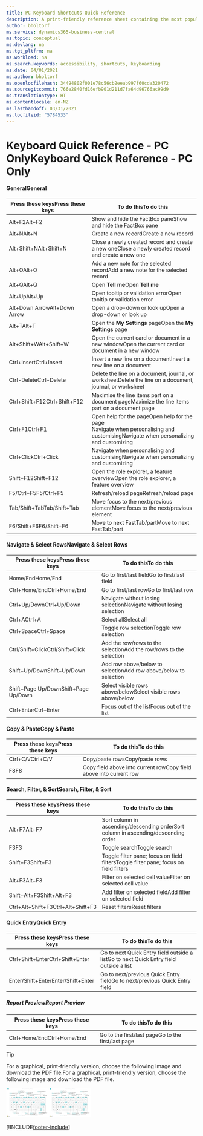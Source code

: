 ```yaml
---
title: PC Keyboard Shortcuts Quick Reference
description: A print-friendly reference sheet containing the most popular keyboard shortcuts for PC users.
author: bholtorf
ms.service: dynamics365-business-central
ms.topic: conceptual
ms.devlang: na
ms.tgt_pltfrm: na
ms.workload: na
ms.search.keywords: accessibility, shortcuts, keyboarding
ms.date: 04/01/2021
ms.author: bholtorf
ms.openlocfilehash: 34494802f001e78c56cb2eeab997f60cda320472
ms.sourcegitcommit: 766e2840fd16efb901d211d7fa64d96766ac99d9
ms.translationtype: HT
ms.contentlocale: en-NZ
ms.lasthandoff: 03/31/2021
ms.locfileid: "5784533"
---
```

# <a name="keyboard-quick-reference---pc-only"></a><span data-ttu-id="601ee-103">Keyboard Quick Reference - PC Only</span><span class="sxs-lookup"><span data-stu-id="601ee-103">Keyboard Quick Reference - PC Only</span></span>

#### <a name="general"></a><span data-ttu-id="601ee-104">General</span><span class="sxs-lookup"><span data-stu-id="601ee-104">General</span></span>

|<span data-ttu-id="601ee-105">Press these keys</span><span class="sxs-lookup"><span data-stu-id="601ee-105">Press these keys</span></span>|<span data-ttu-id="601ee-106">To do this</span><span class="sxs-lookup"><span data-stu-id="601ee-106">To do this</span></span>|  
|-|-|
|<span data-ttu-id="601ee-107">Alt+F2</span><span class="sxs-lookup"><span data-stu-id="601ee-107">Alt+F2</span></span>|<span data-ttu-id="601ee-108">Show and hide the FactBox pane</span><span class="sxs-lookup"><span data-stu-id="601ee-108">Show and hide the FactBox pane</span></span>|
|<span data-ttu-id="601ee-109">Alt+N</span><span class="sxs-lookup"><span data-stu-id="601ee-109">Alt+N</span></span>|<span data-ttu-id="601ee-110">Create a new record</span><span class="sxs-lookup"><span data-stu-id="601ee-110">Create a new record</span></span>|
|<span data-ttu-id="601ee-111">Alt+Shift+N</span><span class="sxs-lookup"><span data-stu-id="601ee-111">Alt+Shift+N</span></span>|<span data-ttu-id="601ee-112">Close a newly created record and create a new one</span><span class="sxs-lookup"><span data-stu-id="601ee-112">Close a newly created record and create a new one</span></span>|
|<span data-ttu-id="601ee-113">Alt+O</span><span class="sxs-lookup"><span data-stu-id="601ee-113">Alt+O</span></span>|<span data-ttu-id="601ee-114">Add a new note for the selected record</span><span class="sxs-lookup"><span data-stu-id="601ee-114">Add a new note for the selected record</span></span>|
|<span data-ttu-id="601ee-115">Alt+Q</span><span class="sxs-lookup"><span data-stu-id="601ee-115">Alt+Q</span></span>|<span data-ttu-id="601ee-116">Open **Tell me**</span><span class="sxs-lookup"><span data-stu-id="601ee-116">Open **Tell me**</span></span>|
|<span data-ttu-id="601ee-117">Alt+Up</span><span class="sxs-lookup"><span data-stu-id="601ee-117">Alt+Up</span></span>|<span data-ttu-id="601ee-118">Open tooltip or validation error</span><span class="sxs-lookup"><span data-stu-id="601ee-118">Open tooltip or validation error</span></span>|
|<span data-ttu-id="601ee-119">Alt+Down Arrow</span><span class="sxs-lookup"><span data-stu-id="601ee-119">Alt+Down Arrow</span></span>|<span data-ttu-id="601ee-120">Open a drop-down or look up</span><span class="sxs-lookup"><span data-stu-id="601ee-120">Open a drop-down or look up</span></span>|
|<span data-ttu-id="601ee-121">Alt+T</span><span class="sxs-lookup"><span data-stu-id="601ee-121">Alt+T</span></span>|<span data-ttu-id="601ee-122">Open the **My Settings** page</span><span class="sxs-lookup"><span data-stu-id="601ee-122">Open the **My Settings** page</span></span>|
|<span data-ttu-id="601ee-123">Alt+Shift+W</span><span class="sxs-lookup"><span data-stu-id="601ee-123">Alt+Shift+W</span></span>|<span data-ttu-id="601ee-124">Open the current card or document in a new window</span><span class="sxs-lookup"><span data-stu-id="601ee-124">Open the current card or document in a new window</span></span>|
|<span data-ttu-id="601ee-125">Ctrl+Insert</span><span class="sxs-lookup"><span data-stu-id="601ee-125">Ctrl+Insert</span></span>|<span data-ttu-id="601ee-126">Insert a new line on a document</span><span class="sxs-lookup"><span data-stu-id="601ee-126">Insert a new line on a document</span></span>|
|<span data-ttu-id="601ee-127">Ctrl-Delete</span><span class="sxs-lookup"><span data-stu-id="601ee-127">Ctrl-Delete</span></span>|<span data-ttu-id="601ee-128">Delete the line on a document, journal, or worksheet</span><span class="sxs-lookup"><span data-stu-id="601ee-128">Delete the line on a document, journal, or worksheet</span></span>|
|<span data-ttu-id="601ee-129">Ctrl+Shift+F12</span><span class="sxs-lookup"><span data-stu-id="601ee-129">Ctrl+Shift+F12</span></span>|<span data-ttu-id="601ee-130">Maximise the line items part on a document page</span><span class="sxs-lookup"><span data-stu-id="601ee-130">Maximize the line items part on a document page</span></span>|
|<span data-ttu-id="601ee-131">Ctrl+F1</span><span class="sxs-lookup"><span data-stu-id="601ee-131">Ctrl+F1</span></span>|<span data-ttu-id="601ee-132">Open help for the page</span><span class="sxs-lookup"><span data-stu-id="601ee-132">Open help for the page</span></span><br /><span data-ttu-id="601ee-133">Navigate when personalising and customising</span><span class="sxs-lookup"><span data-stu-id="601ee-133">Navigate when personalizing and customizing</span></span>|
|<span data-ttu-id="601ee-134">Ctrl+Click</span><span class="sxs-lookup"><span data-stu-id="601ee-134">Ctrl+Click</span></span>|<span data-ttu-id="601ee-135">Navigate when personalising and customising</span><span class="sxs-lookup"><span data-stu-id="601ee-135">Navigate when personalizing and customizing</span></span>|
|<span data-ttu-id="601ee-136">Shift+F12</span><span class="sxs-lookup"><span data-stu-id="601ee-136">Shift+F12</span></span>|<span data-ttu-id="601ee-137">Open the role explorer, a feature overview</span><span class="sxs-lookup"><span data-stu-id="601ee-137">Open the role explorer, a feature overview</span></span>|
|<span data-ttu-id="601ee-138">F5/Ctrl+F5</span><span class="sxs-lookup"><span data-stu-id="601ee-138">F5/Ctrl+F5</span></span>|<span data-ttu-id="601ee-139">Refresh/reload page</span><span class="sxs-lookup"><span data-stu-id="601ee-139">Refresh/reload page</span></span>|
|<span data-ttu-id="601ee-140">Tab/Shift+Tab</span><span class="sxs-lookup"><span data-stu-id="601ee-140">Tab/Shift+Tab</span></span>|<span data-ttu-id="601ee-141">Move focus to the next/previous element</span><span class="sxs-lookup"><span data-stu-id="601ee-141">Move focus to the next/previous element</span></span>|
|<span data-ttu-id="601ee-142">F6/Shift+F6</span><span class="sxs-lookup"><span data-stu-id="601ee-142">F6/Shift+F6</span></span>|<span data-ttu-id="601ee-143">Move to next FastTab/part</span><span class="sxs-lookup"><span data-stu-id="601ee-143">Move to next FastTab/part</span></span>|

#### <a name="navigate--select-rows"></a><span data-ttu-id="601ee-144">Navigate & Select Rows</span><span class="sxs-lookup"><span data-stu-id="601ee-144">Navigate & Select Rows</span></span>

|<span data-ttu-id="601ee-145">Press these keys</span><span class="sxs-lookup"><span data-stu-id="601ee-145">Press these keys</span></span>|<span data-ttu-id="601ee-146">To do this</span><span class="sxs-lookup"><span data-stu-id="601ee-146">To do this</span></span>|
|-|-|
|<span data-ttu-id="601ee-147">Home/End</span><span class="sxs-lookup"><span data-stu-id="601ee-147">Home/End</span></span>|<span data-ttu-id="601ee-148">Go to first/last field</span><span class="sxs-lookup"><span data-stu-id="601ee-148">Go to first/last field</span></span>|
|<span data-ttu-id="601ee-149">Ctrl+Home/End</span><span class="sxs-lookup"><span data-stu-id="601ee-149">Ctrl+Home/End</span></span> |<span data-ttu-id="601ee-150">Go to first/last row</span><span class="sxs-lookup"><span data-stu-id="601ee-150">Go to first/last row</span></span>|
|<span data-ttu-id="601ee-151">Ctrl+Up/Down</span><span class="sxs-lookup"><span data-stu-id="601ee-151">Ctrl+Up/Down</span></span>|<span data-ttu-id="601ee-152">Navigate without losing selection</span><span class="sxs-lookup"><span data-stu-id="601ee-152">Navigate without losing selection</span></span>|
|<span data-ttu-id="601ee-153">Ctrl+A</span><span class="sxs-lookup"><span data-stu-id="601ee-153">Ctrl+A</span></span> |<span data-ttu-id="601ee-154">Select all</span><span class="sxs-lookup"><span data-stu-id="601ee-154">Select all</span></span>|
|<span data-ttu-id="601ee-155">Ctrl+Space</span><span class="sxs-lookup"><span data-stu-id="601ee-155">Ctrl+Space</span></span>|<span data-ttu-id="601ee-156">Toggle row selection</span><span class="sxs-lookup"><span data-stu-id="601ee-156">Toggle row selection</span></span>|
|<span data-ttu-id="601ee-157">Ctrl/Shift+Click</span><span class="sxs-lookup"><span data-stu-id="601ee-157">Ctrl/Shift+Click</span></span>|<span data-ttu-id="601ee-158">Add the row/rows to the selection</span><span class="sxs-lookup"><span data-stu-id="601ee-158">Add the row/rows to the selection</span></span>|
|<span data-ttu-id="601ee-159">Shift+Up/Down</span><span class="sxs-lookup"><span data-stu-id="601ee-159">Shift+Up/Down</span></span>|<span data-ttu-id="601ee-160">Add row above/below to selection</span><span class="sxs-lookup"><span data-stu-id="601ee-160">Add row above/below to selection</span></span>|
|<span data-ttu-id="601ee-161">Shift+Page Up/Down</span><span class="sxs-lookup"><span data-stu-id="601ee-161">Shift+Page Up/Down</span></span>|<span data-ttu-id="601ee-162">Select visible rows above/below</span><span class="sxs-lookup"><span data-stu-id="601ee-162">Select visible rows above/below</span></span>|
|<span data-ttu-id="601ee-163">Ctrl+Enter</span><span class="sxs-lookup"><span data-stu-id="601ee-163">Ctrl+Enter</span></span>|<span data-ttu-id="601ee-164">Focus out of the list</span><span class="sxs-lookup"><span data-stu-id="601ee-164">Focus out of the list</span></span>|

#### <a name="copy--paste"></a><span data-ttu-id="601ee-165">Copy & Paste</span><span class="sxs-lookup"><span data-stu-id="601ee-165">Copy & Paste</span></span>

|<span data-ttu-id="601ee-166">Press these keys</span><span class="sxs-lookup"><span data-stu-id="601ee-166">Press these keys</span></span>|<span data-ttu-id="601ee-167">To do this</span><span class="sxs-lookup"><span data-stu-id="601ee-167">To do this</span></span>|
|-|-|
|<span data-ttu-id="601ee-168">Ctrl+C/V</span><span class="sxs-lookup"><span data-stu-id="601ee-168">Ctrl+C/V</span></span>|<span data-ttu-id="601ee-169">Copy/paste rows</span><span class="sxs-lookup"><span data-stu-id="601ee-169">Copy/paste rows</span></span>|
|<span data-ttu-id="601ee-170">F8</span><span class="sxs-lookup"><span data-stu-id="601ee-170">F8</span></span>|<span data-ttu-id="601ee-171">Copy field above into current row</span><span class="sxs-lookup"><span data-stu-id="601ee-171">Copy field above into current row</span></span>|

#### <a name="search-filter--sort"></a><span data-ttu-id="601ee-172">Search, Filter, & Sort</span><span class="sxs-lookup"><span data-stu-id="601ee-172">Search, Filter, & Sort</span></span>

|<span data-ttu-id="601ee-173">Press these keys</span><span class="sxs-lookup"><span data-stu-id="601ee-173">Press these keys</span></span>|<span data-ttu-id="601ee-174">To do this</span><span class="sxs-lookup"><span data-stu-id="601ee-174">To do this</span></span>|
|-|-|
|<span data-ttu-id="601ee-175">Alt+F7</span><span class="sxs-lookup"><span data-stu-id="601ee-175">Alt+F7</span></span>|<span data-ttu-id="601ee-176">Sort column in ascending/descending order</span><span class="sxs-lookup"><span data-stu-id="601ee-176">Sort column in ascending/descending order</span></span>|
|<span data-ttu-id="601ee-177">F3</span><span class="sxs-lookup"><span data-stu-id="601ee-177">F3</span></span>|<span data-ttu-id="601ee-178">Toggle search</span><span class="sxs-lookup"><span data-stu-id="601ee-178">Toggle search</span></span>|
|<span data-ttu-id="601ee-179">Shift+F3</span><span class="sxs-lookup"><span data-stu-id="601ee-179">Shift+F3</span></span>|<span data-ttu-id="601ee-180">Toggle filter pane; focus on field filters</span><span class="sxs-lookup"><span data-stu-id="601ee-180">Toggle filter pane; focus on field filters</span></span>|
|<span data-ttu-id="601ee-181">Alt+F3</span><span class="sxs-lookup"><span data-stu-id="601ee-181">Alt+F3</span></span>|<span data-ttu-id="601ee-182">Filter on selected cell value</span><span class="sxs-lookup"><span data-stu-id="601ee-182">Filter on selected cell value</span></span>|
|<span data-ttu-id="601ee-183">Shift+Alt+F3</span><span class="sxs-lookup"><span data-stu-id="601ee-183">Shift+Alt+F3</span></span>|<span data-ttu-id="601ee-184">Add filter on selected field</span><span class="sxs-lookup"><span data-stu-id="601ee-184">Add filter on selected field</span></span>|
|<span data-ttu-id="601ee-185">Ctrl+Alt+Shift+F3</span><span class="sxs-lookup"><span data-stu-id="601ee-185">Ctrl+Alt+Shift+F3</span></span>|<span data-ttu-id="601ee-186">Reset filters</span><span class="sxs-lookup"><span data-stu-id="601ee-186">Reset filters</span></span>|

#### <a name="quick-entry"></a><span data-ttu-id="601ee-187">Quick Entry</span><span class="sxs-lookup"><span data-stu-id="601ee-187">Quick Entry</span></span>

|<span data-ttu-id="601ee-188">Press these keys</span><span class="sxs-lookup"><span data-stu-id="601ee-188">Press these keys</span></span>|<span data-ttu-id="601ee-189">To do this</span><span class="sxs-lookup"><span data-stu-id="601ee-189">To do this</span></span>|
|-|-|
|<span data-ttu-id="601ee-190">Ctrl+Shift+Enter</span><span class="sxs-lookup"><span data-stu-id="601ee-190">Ctrl+Shift+Enter</span></span>|<span data-ttu-id="601ee-191">Go to next Quick Entry field outside a list</span><span class="sxs-lookup"><span data-stu-id="601ee-191">Go to next Quick Entry field outside a list</span></span>|
|<span data-ttu-id="601ee-192">Enter/Shift+Enter</span><span class="sxs-lookup"><span data-stu-id="601ee-192">Enter/Shift+Enter</span></span>|<span data-ttu-id="601ee-193">Go to next/previous Quick Entry field</span><span class="sxs-lookup"><span data-stu-id="601ee-193">Go to next/previous Quick Entry field</span></span>|
##### <a name="report-preview"></a><span data-ttu-id="601ee-194">Report Preview</span><span class="sxs-lookup"><span data-stu-id="601ee-194">Report Preview</span></span>

|<span data-ttu-id="601ee-195">Press these keys</span><span class="sxs-lookup"><span data-stu-id="601ee-195">Press these keys</span></span>|<span data-ttu-id="601ee-196">To do this</span><span class="sxs-lookup"><span data-stu-id="601ee-196">To do this</span></span>|
|-|-|
|<span data-ttu-id="601ee-197">Ctrl+Home/End</span><span class="sxs-lookup"><span data-stu-id="601ee-197">Ctrl+Home/End</span></span>|<span data-ttu-id="601ee-198">Go to the first/last page</span><span class="sxs-lookup"><span data-stu-id="601ee-198">Go to the first/last page</span></span>|

> [!TIP]
> <span data-ttu-id="601ee-199">For a graphical, print-friendly version, choose the following image and download the PDF file.</span><span class="sxs-lookup"><span data-stu-id="601ee-199">For a graphical, print-friendly version, choose the following image and download the PDF file.</span></span>
>
> <span data-ttu-id="601ee-200">[![Icon that opens a PDF](media/keyboard_shortcut_inline.png)](media/keyboard_shortcuts.pdf)</span><span class="sxs-lookup"><span data-stu-id="601ee-200">[![Icon that opens a PDF](media/keyboard_shortcut_inline.png)](media/keyboard_shortcuts.pdf)</span></span>


[!INCLUDE[footer-include](includes/footer-banner.md)]